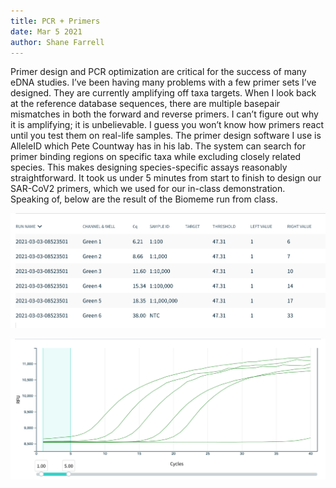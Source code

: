 ```yaml
---
title: PCR + Primers
date: Mar 5 2021
author: Shane Farrell
---
```


Primer design and PCR optimization are critical for the success of many eDNA studies. I’ve been having many problems with a few primer sets I’ve designed. They are currently amplifying off taxa targets. When I look back at the reference database sequences, there are multiple basepair mismatches in both the forward and reverse primers. I can’t figure out why it is amplifying; it is unbelievable. I guess you won’t know how primers react until you test them on real-life samples. The primer design software I use is AlleleID which Pete Countway has in his lab. The system can search for primer binding regions on specific taxa while excluding closely related species. This makes designing species-specific assays reasonably straightforward. It took us under 5 minutes from start to finish to design our SAR-CoV2 primers, which we used for our in-class demonstration. Speaking of, below are the result of the Biomeme run from class. 


![](../img/Cov_Table.png)

![](../img/CoV_Curves.png)


